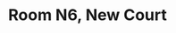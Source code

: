 ---
basin: En-Suite
cudn: true
floor: Second
grade: 8
images: []
living_room: 'Yes'
location: New Court
name: N6
network: Wired and Wireless
title: Room N6, New Court
---